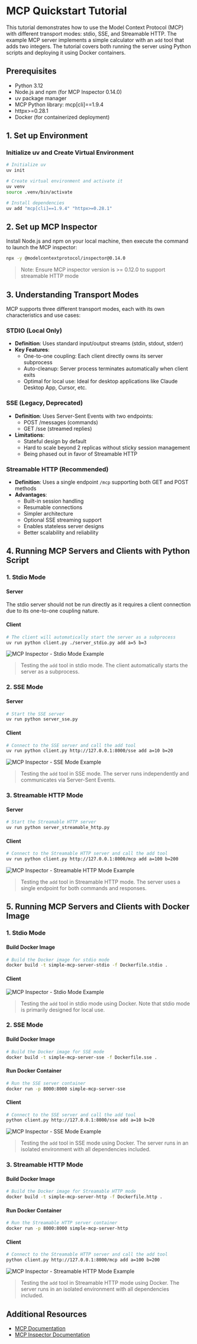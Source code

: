 # MCP Quickstart Tutorial

This tutorial demonstrates how to use the Model Context Protocol (MCP) with different transport modes: stdio, SSE, and Streamable HTTP. The example MCP server implements a simple calculator with an `add` tool that adds two integers. The tutorial covers both running the server using Python scripts and deploying it using Docker containers.

## Prerequisites

- Python 3.12
- Node.js and npm (for MCP Inspector 0.14.0)
- uv package manager
- MCP Python library: mcp[cli]==1.9.4
- httpx>=0.28.1
- Docker (for containerized deployment)

## 1. Set up Environment

### Initialize uv and Create Virtual Environment
```bash
# Initialize uv
uv init

# Create virtual environment and activate it
uv venv
source .venv/bin/activate

# Install dependencies
uv add "mcp[cli]==1.9.4" "httpx>=0.28.1"
```

## 2. Set up MCP Inspector

Install Node.js and npm on your local machine, then execute the command to launch the MCP inspector:
```bash
npx -y @modelcontextprotocol/inspector@0.14.0
```
> Note: Ensure MCP inspector version is >= 0.12.0 to support streamable HTTP mode

## 3. Understanding Transport Modes

MCP supports three different transport modes, each with its own characteristics and use cases:

### STDIO (Local Only)
- **Definition**: Uses standard input/output streams (stdin, stdout, stderr)
- **Key Features**:
  - One-to-one coupling: Each client directly owns its server subprocess
  - Auto-cleanup: Server process terminates automatically when client exits
  - Optimal for local use: Ideal for desktop applications like Claude Desktop App, Cursor, etc.

### SSE (Legacy, Deprecated)
- **Definition**: Uses Server-Sent Events with two endpoints:
  - POST /messages (commands)
  - GET /sse (streamed replies)
- **Limitations**:
  - Stateful design by default
  - Hard to scale beyond 2 replicas without sticky session management
  - Being phased out in favor of Streamable HTTP

### Streamable HTTP (Recommended)
- **Definition**: Uses a single endpoint `/mcp` supporting both GET and POST methods
- **Advantages**:
  - Built-in session handling
  - Resumable connections
  - Simpler architecture
  - Optional SSE streaming support
  - Enables stateless server designs
  - Better scalability and reliability

## 4. Running MCP Servers and Clients with Python Script

### 1. Stdio Mode

#### Server
The stdio server should not be run directly as it requires a client connection due to its one-to-one coupling nature.

#### Client
```bash
# The client will automatically start the server as a subprocess
uv run python client.py ./server_stdio.py add a=5 b=3
```

![MCP Inspector - Stdio Mode Example](images/mcp_inspector_stdio.png)
> Testing the `add` tool in stdio mode. The client automatically starts the server as a subprocess.

### 2. SSE Mode

#### Server
```bash
# Start the SSE server
uv run python server_sse.py
```

#### Client
```bash
# Connect to the SSE server and call the add tool
uv run python client.py http://127.0.0.1:8000/sse add a=10 b=20
```

![MCP Inspector - SSE Mode Example](images/mcp_inspector_sse.png)
> Testing the `add` tool in SSE mode. The server runs independently and communicates via Server-Sent Events.

### 3. Streamable HTTP Mode

#### Server
```bash
# Start the Streamable HTTP server
uv run python server_streamable_http.py
```

#### Client
```bash
# Connect to the Streamable HTTP server and call the add tool
uv run python client.py http://127.0.0.1:8000/mcp add a=100 b=200
```

![MCP Inspector - Streamable HTTP Mode Example](images/mcp_inspector_streamable_http.png)
> Testing the `add` tool in Streamable HTTP mode. The server uses a single endpoint for both commands and responses.

## 5. Running MCP Servers and Clients with Docker Image

### 1. Stdio Mode

#### Build Docker Image
```bash
# Build the Docker image for stdio mode
docker build -t simple-mcp-server-stdio -f Dockerfile.stdio .
```

#### Client

![MCP Inspector - Stdio Mode Example](images/docker_mcp_inspector_stdio.png)
> Testing the `add` tool in stdio mode using Docker. Note that stdio mode is primarily designed for local use.

### 2. SSE Mode

#### Build Docker Image
```bash
# Build the Docker image for SSE mode
docker build -t simple-mcp-server-sse -f Dockerfile.sse .
```

#### Run Docker Container
```bash
# Run the SSE server container
docker run -p 8000:8000 simple-mcp-server-sse
```

#### Client
```bash
# Connect to the SSE server and call the add tool
python client.py http://127.0.0.1:8000/sse add a=10 b=20
```

![MCP Inspector - SSE Mode Example](images/mcp_inspector_sse.png)
> Testing the `add` tool in SSE mode using Docker. The server runs in an isolated environment with all dependencies included.

### 3. Streamable HTTP Mode

#### Build Docker Image
```bash
# Build the Docker image for Streamable HTTP mode
docker build -t simple-mcp-server-http -f Dockerfile.http .
```

#### Run Docker Container
```bash
# Run the Streamable HTTP server container
docker run -p 8000:8000 simple-mcp-server-http
```

#### Client
```bash
# Connect to the Streamable HTTP server and call the add tool
python client.py http://127.0.0.1:8000/mcp add a=100 b=200
```

![MCP Inspector - Streamable HTTP Mode Example](images/mcp_inspector_streamable_http.png)
> Testing the `add` tool in Streamable HTTP mode using Docker. The server runs in an isolated environment with all dependencies included.

## Additional Resources

- [MCP Documentation](https://github.com/modelcontextprotocol/mcp)
- [MCP Inspector Documentation](https://github.com/modelcontextprotocol/inspector)
